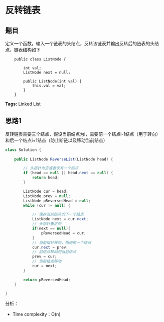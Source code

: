 # 反转链表

## 题目

定义一个函数，输入一个链表的头结点，反转该链表并输出反转后的链表的头结点，链表结构如下
```
	public class ListNode {

    	int val;
    	ListNode next = null;

    	public ListNode(int val) {
        	this.val = val;
    	}
	}
```

**Tags:** Linked List

## 思路1 
反转链表需要三个结点，假设当前结点为i，需要前一个结点i-1结点（用于转向）和后一个结点i+1结点（防止断链以及移动当前结点）

```java
class Solution { 
  
 	public ListNode ReverseList(ListNode head) {

        // 头指针为空或者仅有一个结点
        if (head == null || head.next == null) {
            return head;
        }

        ListNode cur = head;
        ListNode prev = null;
        ListNode pReversedHead = null;
        while (cur != null) {

            // 保存当前结点的下一个结点
            ListNode next = cur.next;
            // 头指针重定向
            if(next == null){
                pReversedHead = cur;
            }
            // 当前指针转向，指向前一个结点
            cur.next = prev;
            // 前结点移动到当前结点
            prev = cur;
            // 当前结点移动
            cur = next;
        }

        return pReversedHead;
    }

}
```
分析：

- Time complexity：O(n)